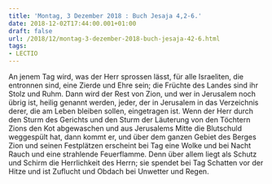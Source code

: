 ```yaml
---
title: 'Montag, 3 Dezember 2018 : Buch Jesaja 4,2-6.'
date: 2018-12-02T17:44:00.001+01:00
draft: false
url: /2018/12/montag-3-dezember-2018-buch-jesaja-42-6.html
tags: 
- LECTIO
---
```


An jenem Tag wird, was der Herr sprossen lässt, für alle Israeliten, die entronnen sind, eine Zierde und Ehre sein; die Früchte des Landes sind ihr Stolz und Ruhm. Dann wird der Rest von Zion, und wer in Jerusalem noch übrig ist, heilig genannt werden, jeder, der in Jerusalem in das Verzeichnis derer, die am Leben bleiben sollen, eingetragen ist. Wenn der Herr durch den Sturm des Gerichts und den Sturm der Läuterung von den Töchtern Zions den Kot abgewaschen und aus Jerusalems Mitte die Blutschuld weggespült hat, dann kommt er, und über dem ganzen Gebiet des Berges Zion und seinen Festplätzen erscheint bei Tag eine Wolke und bei Nacht Rauch und eine strahlende Feuerflamme. Denn über allem liegt als Schutz und Schirm die Herrlichkeit des Herrn; sie spendet bei Tag Schatten vor der Hitze und ist Zuflucht und Obdach bei Unwetter und Regen.